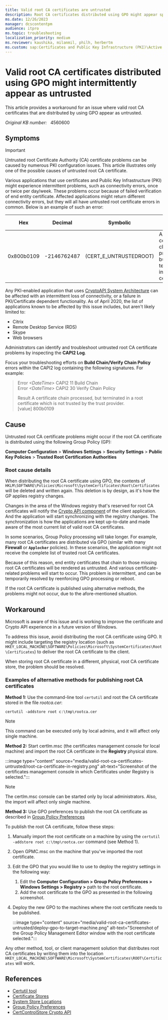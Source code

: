```yaml
---
title: Valid root CA certificates are untrusted
description: Root CA certificates distributed using GPO might appear sporadically as untrusted. This article provides a workaround for this issue.
ms.date: 12/26/2023
manager: dcscontentpm
audience: itpro
ms.topic: troubleshooting
localization_priority: medium
ms.reviewer: kaushika, milanmil, philh, herbertm
ms.custom: sap:Certificates and Public Key Infrastructure (PKI)\Active Directory Certificate Services (ADCS), csstroubleshoot
---
```

# Valid root CA certificates distributed using GPO might intermittently appear as untrusted

This article provides a workaround for an issue where valid root CA certificates that are distributed by using GPO appear as untrusted.

_Original KB number:_ &nbsp; 4560600

## Symptoms

> [!IMPORTANT]
> Untrusted root Certificate Authority (CA) certificate problems can be caused by numerous PKI configuration issues. This article illustrates only one of the possible causes of untrusted root CA certificate.

Various applications that use certificates and Public Key Infrastructure (PKI) might experience intermittent problems, such as connectivity errors, once or twice per day/week. These problems occur because of failed verification of end entity certificate. Affected applications might return different connectivity errors, but they will all have untrusted root certificate errors in common. Below is an example of such an error:

|Hex|Decimal|Symbolic|Text version|
|---|---|---|---|
|0x800b0109|-2146762487|(CERT_E_UNTRUSTEDROOT)|A certificate chain processed, but terminated in a root certificate|

Any PKI-enabled application that uses [CryptoAPI System Architecture](/windows/win32/seccrypto/cryptoapi-system-architecture) can be affected with an intermittent loss of connectivity, or a failure in PKI/Certificate dependent functionality. As of April 2020, the list of applications known to be affected by this issue includes, but aren't likely limited to:

- Citrix
- Remote Desktop Service (RDS)
- Skype
- Web browsers

Administrators can identify and troubleshoot untrusted root CA certificate problems by inspecting the **CAPI2 Log**.

Focus your troubleshooting efforts on **Build Chain/Verify Chain Policy** errors within the CAPI2 log containing the following signatures. For example:

> Error *\<DateTime>* CAPI2 11 Build Chain  
> Error *\<DateTime>* CAPI2 30 Verify Chain Policy
>
> Result A certificate chain processed, but terminated in a root certificate which is not trusted by the trust provider.  
> [value] 800b0109

## Cause

Untrusted root CA certificate problems might occur if the root CA certificate is distributed using the following Group Policy (GP):

**Computer Configuration** > **Windows Settings** > **Security Settings** > **Public Key Policies** > **Trusted Root Certification Authorities**

### Root cause details

When distributing the root CA certificate using GPO, the contents of `HKLM\SOFTWARE\Policies\Microsoft\SystemCertificates\Root\Certificates` will be deleted and written again. This deletion is by design, as it's how the GP applies registry changes.

Changes in the area of the Windows registry that's reserved for root CA certificates will notify the [Crypto API component](/windows/win32/api/wincrypt/nf-wincrypt-certcontrolstore) of the client application. And the application will start synchronizing with the registry changes. The synchronization is how the applications are kept up-to-date and made aware of the most current list of valid root CA certificates.

In some scenarios, Group Policy processing will take longer. For example, many root CA certificates are distributed via GPO (similar with many **Firewall** or **`Applocker`** policies). In these scenarios, the application might not receive the complete list of trusted root CA certificates.

Because of this reason, end entity certificates that chain to those missing root CA certificates will be rendered as untrusted. And various certificate-related problems will start to occur. This problem is intermittent, and can be temporarily resolved by reenforcing GPO processing or reboot.

If the root CA certificate is published using alternative methods, the problems might not occur, due to the afore-mentioned situation. 

## Workaround

Microsoft is aware of this issue and is working to improve the certificate and Crypto API experience in a future version of Windows.

To address this issue, avoid distributing the root CA certificate using GPO. It might include targeting the registry location (such as `HKEY_LOCAL_MACHINE\SOFTWARE\Policies\Microsoft\SystemCertificates\Root\Certificates`) to deliver the root CA certificate to the client.

When storing root CA certificate in a different, physical, root CA certificate store, the problem should be resolved.

### Examples of alternative methods for publishing root CA certificates

**Method 1:**  Use the command-line tool `certutil` and root the CA certificate stored in the file *rootca.cer*:

```console
certutil -addstore root c:\tmp\rootca.cer
```  

> [!NOTE]
> This command can be executed only by local admins, and it will affect only single machine.

**Method 2:** Start certlm.msc (the certificates management console for local machine) and import the root CA certificate in the **Registry** physical store.

:::image type="content" source="media/valid-root-ca-certificates-untrusted/root-ca-certificate-in-registry.png" alt-text="Screenshot of the certificates management console in which Certificates under Registry is selected.":::

> [!NOTE]
> The certlm.msc console can be started only by local administrators. Also, the import will affect only single machine.

**Method 3:** Use GPO preferences to publish the root CA certificate as described in [Group Policy Preferences](/previous-versions/windows/it-pro/windows-server-2012-R2-and-2012/dn581922%28v=ws.11%29)

To publish the root CA certificate, follow these steps:

1. Manually import the root certificate on a machine by using the `certutil -addstore root c:\tmp\rootca.cer` command (see Method 1).
2. Open GPMC.msc on the machine that you've imported the root certificate.
3. Edit the GPO that you would like to use to deploy the registry settings in the following way:
    1. Edit the **Computer Configuration > Group Policy Preferences > Windows Settings > Registry >** path to the root certificate.
    2. Add the root certificate to the GPO as presented in the following screenshot.
4. Deploy the new GPO to the machines where the root certificate needs to be published.

    :::image type="content" source="media/valid-root-ca-certificates-untrusted/deploy-gpo-to-target-machine.png" alt-text="Screenshot of the Group Policy Management Editor window with the root certificate selected.":::

Any other method, tool, or client management solution that distributes root CA certificates by writing them into the location `HKEY_LOCAL_MACHINE\SOFTWARE\Microsoft\SystemCertificates\ROOT\Certificates` will work.

## References

- [Certutil tool](/windows-server/administration/windows-commands/certutil)
- [Certificate Stores](/windows-hardware/drivers/install/local-machine-and-current-user-certificate-stores)
- [System Store Locations](/windows/win32/seccrypto/system-store-locations)
- [Group Policy Preferences](/previous-versions/windows/it-pro/windows-server-2012-r2-and-2012/dn581922(v=ws.11))
- [CertControlStore Crypto API](/windows/win32/api/wincrypt/nf-wincrypt-certcontrolstore)
